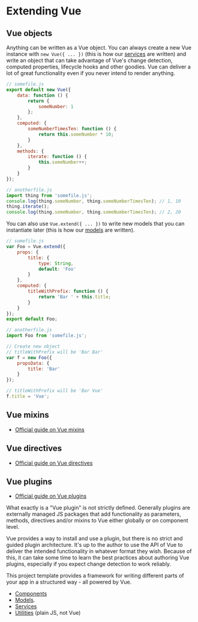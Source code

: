 
# Extending Vue

## Vue objects

Anything can be written as a Vue object. You can always create a new Vue instance with `new Vue({ ... })` (this is how our [services](services.md) are written) and write an object that can take advantage of Vue's change detection, computed properties, lifecycle hooks and other goodies. Vue can deliver a lot of great functionality even if you never intend to render anything.

```js
// somefile.js
export default new Vue({
	data: function () {
		return {
			someNumber: 1
		};
	},
	computed: {
		someNumberTimesTen: function () {
			return this.someNumber * 10;
		}
	},
	methods: {
		iterate: function () {
			this.someNumber++;
		}
	}
});

// anotherfile.js
import thing from 'somefile.js';
console.log(thing.someNumber, thing.someNumberTimesTen); // 1, 10
thing.iterate();
console.log(thing.someNumber, thing.someNumberTimesTen); // 2, 20
```

You can also use `Vue.extend({ ... })` to write new models that you can instantiate later (this is how our [models](models.md) are written).

```js
// somefile.js
var Foo = Vue.extend({
	props: {
		title: {
			type: String,
			default: 'Foo'
		}
	},
	computed: {
		titleWithPrefix: function () {
			return 'Bar ' + this.title;
		}
	}
});
export default Foo;

// anotherfile.js
import Foo from 'somefile.js';

// Create new object
// titleWithPrefix will be 'Bar Bar'
var f = new Foo({
	propsData: {
		title: 'Bar'
	}
});

// titleWithPrefix will be 'Bar Vue'
f.title = 'Vue';
```

## Vue mixins

- [Official guide on Vue mixins](https://vuejs.org/v2/guide/mixins)

## Vue directives

- [Official guide on Vue directives](https://vuejs.org/v2/guide/custom-directive)

## Vue plugins

- [Official guide on Vue plugins](https://vuejs.org/v2/guide/plugins)

What exactly is a "Vue plugin" is not strictly defined. Generally plugins are externally managed JS packages that add functionality as parameters, methods, directives and/or mixins to Vue either globally or on component level.

Vue provides a way to install and use a plugin, but there is no strict and guided plugin architecture. It's up to the author to use the API of Vue to deliver the intended functionality in whatever format they wish. Because of this, it can take some time to learn the best practices about authoring Vue plugins, especially if you expect change detection to work reliably.

This project template provides a framework for writing different parts of your app in a structured way - all powered by Vue.

- [Components](components.md)
- [Models](models.md).
- [Services](services.md)
- [Utilities](utilities.md) (plain JS, not Vue)
